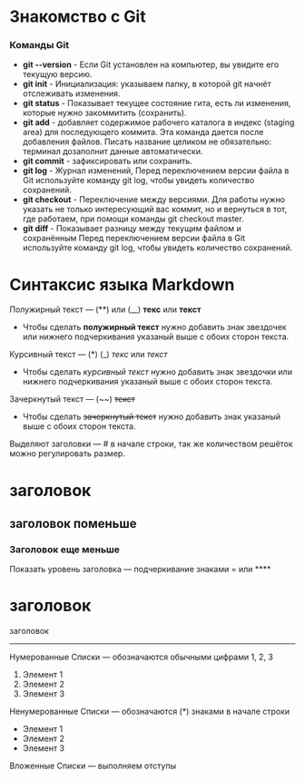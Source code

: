 # Знакомство с Git
### Команды Git
* **git --version** - Если Git установлен на компьютер, вы увидите его текущую версию.
* **git init**      - Инициализация: указываем папку, в которой git начнёт отслеживать изменения.
* **git status**    - Показывает текущее состояние гита, есть ли изменения, которые нужно закоммитить (сохранить).
* **git add**       - добавляет содержимое рабочего каталога в индекс (staging area) для последующего коммита. Эта команда дается после добавления файлов. Писать название целиком не обязательно: терминал дозаполнит данные автоматически.
* **git commit**    - зафиксировать или сохранить.
* **git log**       - Журнал изменений, Перед переключением версии файла в Git используйте команду git log, чтобы увидеть количество сохранений.
* **git checkout**  - Переключение между версиями. Для работы нужно указать не только интересующий вас коммит, но и вернуться в тот, где работаем, при помощи команды git checkout master.
* **git diff**      - Показывает разницу между текущим файлом и сохранённым Перед переключением версии файла в Git используйте команду git log, чтобы увидеть количество сохранений.
 
 # Синтаксис языка Markdown

 Полужирный текст — (**) или (__) **текс** или __текст__ 
* Чтобы сделать **полужирный текст** нужно добавить знак звездочек или нижнего подчеркивания указаный выше с обоих сторон текста.
 

 Курсивный текст — (*) (_) *текс* или  _текст_ 
 * Чтобы сделать *курсивный текст* нужно добавить знак звездочки или нижнего подчеркивания указаный выше с обоих сторон текста.

 Зачеркнутый текст — (~~) ~~текст~~
 * Чтобы сделать ~~зачеркнутый текст~~ нужно добавить знак указаный выше с обоих сторон текста.

 Выделяют заголовки — # в начале строки, так же количеством решёток можно регулировать размер.
 # заголовок 

 ## заголовок поменьше

 ### Заголовок еще меньше

Показать уровень заголовка — подчеркивание знаками = или ****

заголовок 
=========
заголовок 
*********

Нумерованные Списки — обозначаются обычными цифрами 1, 2, 3
1. Элемент 1
2. Элемент 2
3. Элемент 3

 Ненумерованные Списки — обозначаются (*) знаками в начале строки
* Элемент 1
* Элемент 2
* Элемент 3

 Вложенные Списки — выполняем отступы
